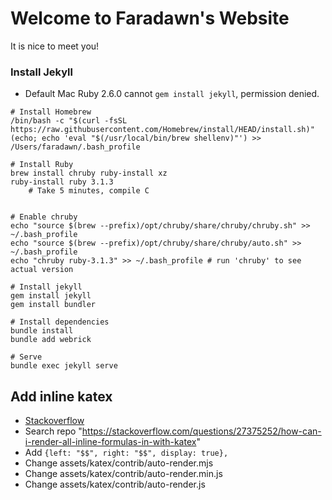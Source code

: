 # Welcome to Faradawn's Website
It is nice to meet you!

### Install Jekyll
- Default Mac Ruby 2.6.0 cannot `gem install jekyll`, permission denied. 
```
# Install Homebrew
/bin/bash -c "$(curl -fsSL https://raw.githubusercontent.com/Homebrew/install/HEAD/install.sh)"
(echo; echo 'eval "$(/usr/local/bin/brew shellenv)"') >> /Users/faradawn/.bash_profile

# Install Ruby
brew install chruby ruby-install xz
ruby-install ruby 3.1.3 
    # Take 5 minutes, compile C


# Enable chruby
echo "source $(brew --prefix)/opt/chruby/share/chruby/chruby.sh" >> ~/.bash_profile
echo "source $(brew --prefix)/opt/chruby/share/chruby/auto.sh" >> ~/.bash_profile
echo "chruby ruby-3.1.3" >> ~/.bash_profile # run 'chruby' to see actual version

# Install jekyll
gem install jekyll
gem install bundler

# Install dependencies 
bundle install
bundle add webrick

# Serve
bundle exec jekyll serve
```


## Add inline katex
- [Stackoverflow](https://stackoverflow.com/questions/27375252/how-can-i-render-all-inline-formulas-in-with-katex)
- Search repo "https://stackoverflow.com/questions/27375252/how-can-i-render-all-inline-formulas-in-with-katex"
- Add `{left: "$$", right: "$$", display: true},`
- Change assets/katex/contrib/auto-render.mjs 
- Change assets/katex/contrib/auto-render.min.js
- Change assets/katex/contrib/auto-render.js